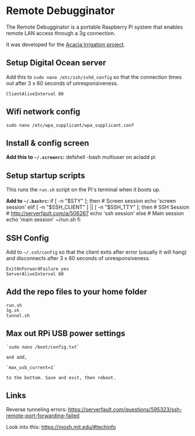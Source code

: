 # Remote Debugginator

The Remote Debugginator is a portable Raspberry Pi system that enables remote LAN access through a 3g connection.

It was developed for the [Acacia Irrigation project](http://acaciairrigation.org/).

## Setup Digital Ocean server
Add this to `sudo nano /etc/ssh/sshd_config` so that the connection times out after 3 x 60 seconds of unresponsiveness.

    ClientAliveInterval 60

## Wifi network config

    sudo nano /etc/wpa_supplicant/wpa_supplicant.conf

## Install & config screen

**Add this to `~/.screenrc`:**
    defshell -bash
    multiuser on
    acladd pi

## Setup startup scripts

This runs the `run.sh` script on the Pi's terminal when it boots up.

**Add to `~/.bashrc`:**
    if [ -n "$STY" ]; then
        # Screen session
        echo 'screen session'
    elif [ -n "$SSH_CLIENT" ] || [ -n "$SSH_TTY" ]; then
        # SSH Session
        # http://serverfault.com/a/506267
        echo 'ssh session'
    else
        # Main session
        echo 'main session'
        ~/run.sh
    fi


## SSH Config

Add to `~/.ssh/config` so that the client exits after error (usually it will hang) and disconnects after 3 x 60 seconds of unresponsiveness.

    ExitOnForwardFailure yes
    ServerAliveInterval 60

## Add the repo files to your home folder

    run.sh
    3g.sh
    tunnel.sh

## Max out RPi USB power settings

    `sudo nano /boot/config.txt`

    and add,

    `max_usb_current=1`

    to the bottom. Save and exit, then reboot.

## Links
Reverse tunneling errors: https://serverfault.com/questions/595323/ssh-remote-port-forwarding-failed

Look into this: https://mosh.mit.edu/#techinfo
